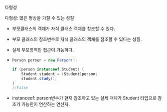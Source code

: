 다형성

다형성: 많은 형상을 가질 수 있는 성질

- 부모클래스의 객체가 자식 클래스 객체를 참조할 수 있다.

- 부모 클래스의 참조변수로 자식 클래스의 객체를 참조할 수 있다는 성질.

- 실제 부모영역만 접근이 가능하다.

- ```java
  Person person = new Person();
  
  if (person instanceof Student) {
      Student student = (Student)person;
      student.study();
  }
  //False
  ```

- instanceof: person변수가 현재 참조하고 있는 실제 객체가  Student 타입으로 참조가 가능한지 연산하는 연산자.